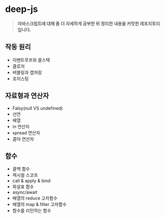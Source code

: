 # deep-js
> **자바스크립트에 대해 좀 더 자세하게 공부한 뒤 정리한 내용을 커밋한 레포지토리입니다.**

## 작동 원리
- 이벤트루프와 콜스택
- 클로저
- 버블링과 캡처링
- 호이스팅

## 자료형과 연산자
- Falsy(null VS undefined)
- 선언
- 배열
- in 연산자
- spread 연산자
- 콤마 연산자

## 함수
- 콜백 함수
- 렉시컬 스코프
- call & apply & bind
- 화살표 함수
- async/await
- 배열의 reduce 고차함수
- 배열의 map & filter 고차함수
- 함수를 리턴하는 함수